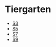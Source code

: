 # Tiergarten
* [S3](../lines/S3.md)
* [S5](../lines/S5.md)
* [S7](../lines/S7.md)
* [S9](../lines/S9.md)

